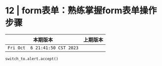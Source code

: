 # 12 | form表单：熟练掌握form表单操作步骤

|本期版本|上期版本
|:---:|:---:
`Fri Oct  6 21:41:50 CST 2023` |


```python
switch_to.alert.accept()
```
